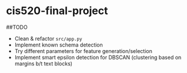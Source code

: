 # cis520-final-project

##TODO
* Clean & refactor `src/app.py`
* Implement known schema detection
* Try different parameters for feature generation/selection
* Implement smart epsilon detection for DBSCAN (clustering based on margins b/t text blocks)



